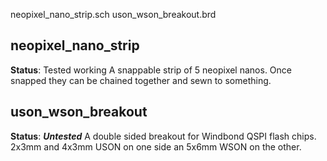 neopixel_nano_strip.sch uson_wson_breakout.brd

neopixel_nano_strip
------------------
**Status**: Tested working
A snappable strip of 5 neopixel nanos. Once snapped they can be chained together and sewn to something.

uson_wson_breakout
-----------------
**Status**: **_Untested_**
A double sided breakout for Windbond QSPI flash chips. 2x3mm and 4x3mm USON on one side an 5x6mm WSON on the other.
